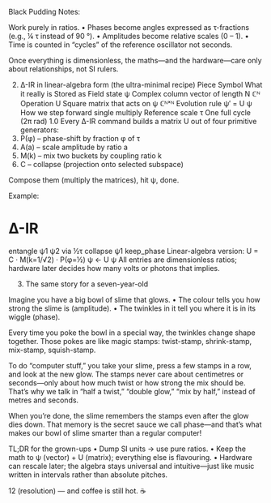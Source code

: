 Black Pudding Notes:

Work purely in ratios.
•	Phases become angles expressed as τ-fractions (e.g., ¼ τ instead of 90 °).
•	Amplitudes become relative scales (0 – 1).
•	Time is counted in “cycles” of the reference oscillator not seconds.

Once everything is dimensionless, the maths—and the hardware—care only about relationships, not SI rulers. 
 
2. ∆-IR in linear-algebra form (the ultra-minimal recipe)
Piece	Symbol	What it really is	Stored as
Field state	ψ	Complex column vector of length N	ℂᴺ
Operation	U	Square matrix that acts on ψ	ℂᴺˣᴺ
Evolution rule	ψ′ = U ψ	How we step forward	single multiply
Reference scale	τ	One full cycle (2π rad)	1.0
Every ∆-IR command builds a matrix U out of four primitive generators:
1.	P(φ) – phase-shift by fraction φ of τ
2.	A(a) – scale amplitude by ratio a
3.	M(k) – mix two buckets by coupling ratio k
4.	C – collapse (projection onto selected subspace)

Compose them (multiply the matrices), hit ψ, done.

Example:
# ∆-IR
entangle ψ1 ψ2 via ½τ
collapse ψ1 keep_phase
Linear-algebra version:
U = C · M(k=1/√2) · P(φ=½)
ψ ← U ψ
All entries are dimensionless ratios; hardware later decides how many volts or photons that implies.
 
 
3. The same story for a seven-year-old

Imagine you have a big bowl of slime that glows.
•	The colour tells you how strong the slime is (amplitude).
•	The twinkles in it tell you where it is in its wiggle (phase).

Every time you poke the bowl in a special way, the twinkles change shape together.
Those pokes are like magic stamps: twist-stamp, shrink-stamp, mix-stamp, squish-stamp.

To do “computer stuff,” you take your slime, press a few stamps in a row, and look at the new glow.
The stamps never care about centimetres or seconds—only about how much twist or how strong the mix should be.
That’s why we talk in “half a twist,” “double glow,” “mix by half,” instead of metres and seconds.

When you’re done, the slime remembers the stamps even after the glow dies down.
That memory is the secret sauce we call phase—and that’s what makes our bowl of slime smarter than a regular computer!
 
TL;DR for the grown-ups
•	Dump SI units → use pure ratios.
•	Keep the math to ψ (vector) + U (matrix); everything else is flavouring.
•	Hardware can rescale later; the algebra stays universal and intuitive—just like music written in intervals rather than absolute pitches.

12 (resolution) — and coffee is still hot. ☕
